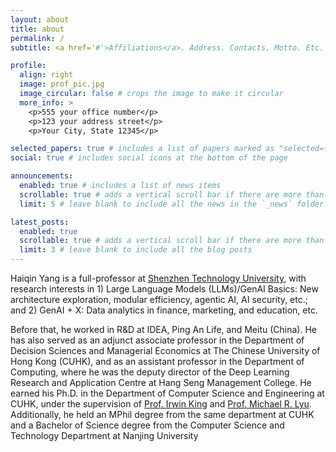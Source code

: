```yaml
---
layout: about
title: about
permalink: /
subtitle: <a href='#'>Affiliations</a>. Address. Contacts. Motto. Etc.

profile:
  align: right
  image: prof_pic.jpg
  image_circular: false # crops the image to make it circular
  more_info: >
    <p>555 your office number</p>
    <p>123 your address street</p>
    <p>Your City, State 12345</p>

selected_papers: true # includes a list of papers marked as "selected={true}"
social: true # includes social icons at the bottom of the page

announcements:
  enabled: true # includes a list of news items
  scrollable: true # adds a vertical scroll bar if there are more than 3 news items
  limit: 5 # leave blank to include all the news in the `_news` folder

latest_posts:
  enabled: true
  scrollable: true # adds a vertical scroll bar if there are more than 3 new posts items
  limit: 3 # leave blank to include all the blog posts
---
```


Haiqin Yang is a full-professor at [Shenzhen Technology University](www.sztu.edu.cn), with research interests in 1) Large Language Models (LLMs)/GenAI Basics: New architecture exploration, modular efficiency, agentic AI, AI security, etc.; and 2) GenAI + X: Data analytics in finance, marketing, and education, etc.

Before that, he worked in R&D at IDEA, Ping An Life, and Meitu (China). He has also served as an adjunct associate professor in the Department of Decision Sciences and Managerial Economics at The Chinese University of Hong Kong (CUHK), and as an assistant professor in the Department of Computing, where he was the deputy director of the Deep Learning Research and Application Centre at Hang Seng Management College.  He earned his Ph.D. in the Department of Computer Science and Engineering at CUHK, under the supervision of [Prof. Irwin King](https://www.cse.cuhk.edu.hk/~king) and [Prof. Michael R. Lyu](https://www.cse.cuhk.edu.hk/~lyu).  Additionally, he held an MPhil degree from the same department at CUHK and a Bachelor of Science degree from the Computer Science and Technology Department at Nanjing University


